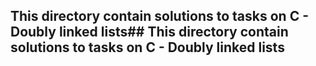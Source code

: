 ## This directory contain solutions to tasks on C - Doubly linked lists## This directory contain solutions to tasks on C - Doubly linked lists
